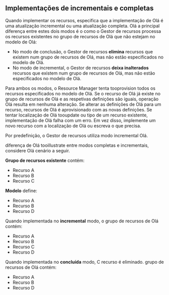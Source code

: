 ## <a name="incremental-and-complete-deployments"></a>Implementações de incrementais e completas
Quando implementar os recursos, especifica que a implementação de Olá é uma atualização incremental ou uma atualização completa. Olá a principal diferença entre estes dois modos é o como o Gestor de recursos processa os recursos existentes no grupo de recursos de Olá que não estejam no modelo de Olá:

* No modo de conclusão, o Gestor de recursos **elimina** recursos que existem num grupo de recursos de Olá, mas não estão especificados no modelo de Olá. 
* No modo de incremental, o Gestor de recursos **deixa inalterados** recursos que existem num grupo de recursos de Olá, mas não estão especificados no modelo de Olá.

Para ambos os modos, o Resource Manager tenta tooprovision todos os recursos especificados no modelo de Olá. Se o recurso de Olá já existe no grupo de recursos de Olá e as respetivas definições são iguais, operação Olá resulta em nenhuma alteração. Se alterar as definições de Olá para um recurso, recursos de Olá é aprovisionado com as novas definições. Se tentar localização de Olá tooupdate ou tipo de um recurso existente, implementação de Olá falha com um erro. Em vez disso, implemente um novo recurso com a localização de Olá ou escreva o que precisa.

Por predefinição, o Gestor de recursos utiliza modo incremental Olá.

diferença de Olá tooillustrate entre modos completas e incrementais, considere Olá cenário a seguir.

**Grupo de recursos existente** contém:

* Recurso A
* Recurso B
* Recurso C

**Modelo** define:

* Recurso A
* Recurso B
* Recurso D

Quando implementada no **incremental** modo, o grupo de recursos de Olá contém:

* Recurso A
* Recurso B
* Recurso C
* Recurso D

Quando implementada no **concluída** modo, C recurso é eliminado. grupo de recursos de Olá contém:

* Recurso A
* Recurso B
* Recurso D
